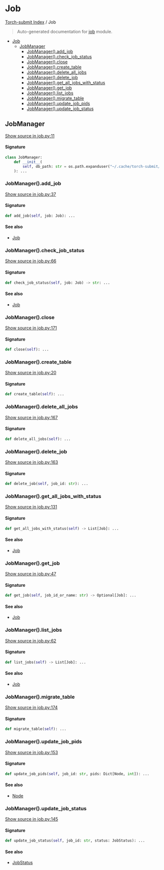 # Job

[Torch-submit Index](./README.md#torch-submit-index) / Job

> Auto-generated documentation for [job](../torch_submit/job.py) module.

- [Job](#job)
  - [JobManager](#jobmanager)
    - [JobManager().add_job](#jobmanager()add_job)
    - [JobManager().check_job_status](#jobmanager()check_job_status)
    - [JobManager().close](#jobmanager()close)
    - [JobManager().create_table](#jobmanager()create_table)
    - [JobManager().delete_all_jobs](#jobmanager()delete_all_jobs)
    - [JobManager().delete_job](#jobmanager()delete_job)
    - [JobManager().get_all_jobs_with_status](#jobmanager()get_all_jobs_with_status)
    - [JobManager().get_job](#jobmanager()get_job)
    - [JobManager().list_jobs](#jobmanager()list_jobs)
    - [JobManager().migrate_table](#jobmanager()migrate_table)
    - [JobManager().update_job_pids](#jobmanager()update_job_pids)
    - [JobManager().update_job_status](#jobmanager()update_job_status)

## JobManager

[Show source in job.py:11](../torch_submit/job.py#L11)

#### Signature

```python
class JobManager:
    def __init__(
        self, db_path: str = os.path.expanduser("~/.cache/torch-submit/jobs.db")
    ): ...
```

### JobManager().add_job

[Show source in job.py:37](../torch_submit/job.py#L37)

#### Signature

```python
def add_job(self, job: Job): ...
```

#### See also

- [Job](./types.md#job)

### JobManager().check_job_status

[Show source in job.py:66](../torch_submit/job.py#L66)

#### Signature

```python
def check_job_status(self, job: Job) -> str: ...
```

#### See also

- [Job](./types.md#job)

### JobManager().close

[Show source in job.py:171](../torch_submit/job.py#L171)

#### Signature

```python
def close(self): ...
```

### JobManager().create_table

[Show source in job.py:20](../torch_submit/job.py#L20)

#### Signature

```python
def create_table(self): ...
```

### JobManager().delete_all_jobs

[Show source in job.py:167](../torch_submit/job.py#L167)

#### Signature

```python
def delete_all_jobs(self): ...
```

### JobManager().delete_job

[Show source in job.py:163](../torch_submit/job.py#L163)

#### Signature

```python
def delete_job(self, job_id: str): ...
```

### JobManager().get_all_jobs_with_status

[Show source in job.py:131](../torch_submit/job.py#L131)

#### Signature

```python
def get_all_jobs_with_status(self) -> List[Job]: ...
```

#### See also

- [Job](./types.md#job)

### JobManager().get_job

[Show source in job.py:47](../torch_submit/job.py#L47)

#### Signature

```python
def get_job(self, job_id_or_name: str) -> Optional[Job]: ...
```

#### See also

- [Job](./types.md#job)

### JobManager().list_jobs

[Show source in job.py:62](../torch_submit/job.py#L62)

#### Signature

```python
def list_jobs(self) -> List[Job]: ...
```

#### See also

- [Job](./types.md#job)

### JobManager().migrate_table

[Show source in job.py:174](../torch_submit/job.py#L174)

#### Signature

```python
def migrate_table(self): ...
```

### JobManager().update_job_pids

[Show source in job.py:153](../torch_submit/job.py#L153)

#### Signature

```python
def update_job_pids(self, job_id: str, pids: Dict[Node, int]): ...
```

#### See also

- [Node](./cluster_config.md#node)

### JobManager().update_job_status

[Show source in job.py:145](../torch_submit/job.py#L145)

#### Signature

```python
def update_job_status(self, job_id: str, status: JobStatus): ...
```

#### See also

- [JobStatus](./types.md#jobstatus)